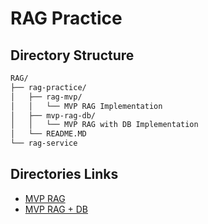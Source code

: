 # RAG Practice

## Directory Structure

```bash
RAG/
├── rag-practice/
│   ├── rag-mvp/
│   │   └── MVP RAG Implementation
│   ├── mvp-rag-db/
│   │   └── MVP RAG with DB Implementation
│   └── README.MD
└── rag-service
```

## Directories Links

- [MVP RAG]()
- [MVP RAG + DB]()